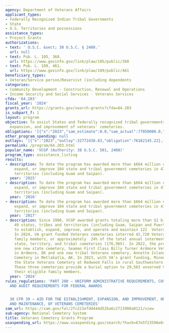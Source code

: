 ```yaml
---
agency: Department of Veterans Affairs
applicant_types:
- Federally Recognized Indian Tribal Governments
- State
- U.S. Territories and possessions
assistance_types:
- Project Grants
authorizations:
- text: ' U.S.C. &sect; 38 U.S.C. § 2408.'
  url: null
- text: Pub. L. 105, 368.
  url: https://www.govinfo.gov/link/plaw/105/public/368
- text: Pub. L. 109, 461.
  url: https://www.govinfo.gov/link/plaw/109/public/461
beneficiary_types:
- Veteran/Service person/Reservist (including dependents
categories:
- Community Development - Construction, Renewal and Operations
- Income Security and Social Services - Veterans Services
cfda: '64.203'
fiscal_year: '2024'
grants_url: https://grants.gov/search-grants?cfda=64.203
is_subpart_f: 1
layout: program
objective: To assist States and federally recognized tribal governments in the establishment,
  expansion, and improvement of veterans' cemeteries.
obligations: '[{"x":"2023","sam_estimate":0.0,"sam_actual":77050000.0,"usa_spending_actual":74394179.84},{"x":"2024","sam_estimate":0.0,"sam_actual":44553338.0,"usa_spending_actual":39994707.19},{"x":"2025","sam_estimate":0.0,"sam_actual":80000000.0,"usa_spending_actual":0.0}]'
other_program_spending: null
outlays: '[{"x":"2023","outlay":32772438.83,"obligation":76162145.22},{"x":"2024","outlay":261599.52,"obligation":44553338.0},{"x":"2025","outlay":0.0,"obligation":0.0}]'
permalink: /program/64.203.html
popular_name: 'VCGP (Authority: 38 U.S.C. 501, 2408)'
program_type: assistance_listing
results:
- description: To date the program has awarded more than $664 million dollars to establish,
    expand, or improve 104 state and tribal government cemeteries in 47 states and
    territories (including Guam and Saipan).
  year: '2015'
- description: To date the program has awarded more than $664 million dollars to establish,
    expand, or improve 104 state and tribal government cemeteries in 47 states and
    territories (including Guam and Saipan).
  year: '2016'
- description: To date the program has awarded more than $664 million dollars to establish,
    expand, or improve 104 state and tribal government cemeteries in 47 states and
    territories (including Guam and Saipan).
  year: '2017'
- description: Since 1980, VCGP awarded grants totaling more than $1 billion that
    49 states, tribes and territories (including Guam, Saipan and Puerto Rico) used
    to establish, expand, improve, and operate and maintain 122  Veterans cemeteries.
    In 2024, VA grant funded Veterans cemeteries interred 42,720 Veterans and eligible
    family members, or approximately  24% of the total annual interments in all national,
    state, territory, and tribal cemeteries (176,965). In 2022, the program opened
    one new state cemetery, Seaman First Class Billy Turner Ardmore Veterans Cemetery
    in Ardmore, OK and one new tribal Veterans cemetery, Annette Island Reserve Veterans
    Cemetery in Metlakatla, AK. In 2023, with VA’s grant funding, Minnesota dedicated
    the State Veterans Cemetery at Redwood Falls in rural Southwestern Minnesota.
    These three cemeteries provide a burial option to 29,563 unserved Veterans and
    their eligible family members.
  year: '2024'
rules_regulations: 'PART 200 — UNIFORM ADMINISTRATIVE REQUIREMENTS, COST PRINCIPLES,
  AND AUDIT REQUIREMENTS FOR FEDERAL AWARDS


  38 CFR 39 — AID FOR THE ESTABLISHMENT, EXPANSION, AND IMPROVEMENT, OR OPERATION
  AND MAINTENANCE, OF VETERANS CEMETERIES'
sam_url: https://sam.gov/fal/2fc221efdd444d52ba6c2713900a0121/view
sub-agency: National Cemetery System
title: Veterans Cemetery Grants Program
usaspending_url: https://www.usaspending.gov/search/?hash=67e5f23596e646c47bc14f6338408774
---
```

